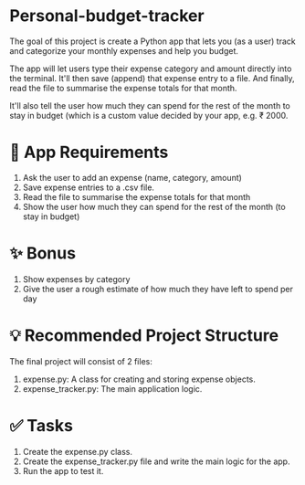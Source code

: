 # Personal-budget-tracker

The goal of this project is create a Python app that lets you (as a user) track and categorize your monthly expenses and help you budget.

The app will let users type their expense category and amount directly into the terminal. It'll then save (append) that expense entry to a file. And finally, read the file to summarise the expense totals for that month.

It'll also tell the user how much they can spend for the rest of the month to stay in budget (which is a custom value decided by your app, e.g. ₹ 2000.

# 🎯 App Requirements
1. Ask the user to add an expense (name, category, amount)
2. Save expense entries to a .csv file.
3. Read the file to summarise the expense totals for that month
4. Show the user how much they can spend for the rest of the month (to stay in budget)

# ✨ Bonus
1. Show expenses by category
2. Give the user a rough estimate of how much they have left to spend per day

# 💡 Recommended Project Structure
The final project will consist of 2 files:
1. expense.py: A class for creating and storing expense objects.
2. expense_tracker.py: The main application logic.

# ✅ Tasks
1. Create the expense.py class.
2. Create the expense_tracker.py file and write the main logic for the app.
3. Run the app to test it.
